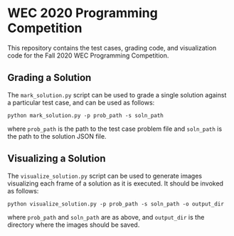 # WEC 2020 Programming Competition

This repository contains the test cases, grading code, and visualization
code for the Fall 2020 WEC Programming Competition.

## Grading a Solution

The `mark_solution.py` script can be used to grade a single solution
against a particular test case, and can be used as follows:
```
python mark_solution.py -p prob_path -s soln_path
```
where `prob_path` is the path to the test case problem file and
`soln_path` is the path to the solution JSON file.

## Visualizing a Solution

The `visualize_solution.py` script can be used to generate images
visualizing each frame of a solution as it is executed. It should be
invoked as follows:
```
python visualize_solution.py -p prob_path -s soln_path -o output_dir
```
where `prob_path` and `soln_path` are as above, and `output_dir` is the
directory where the images should be saved.
